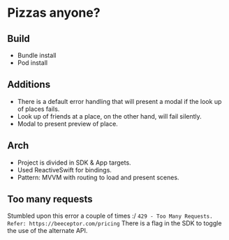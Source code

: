 #  Pizzas anyone?

## Build
- Bundle install
- Pod install

## Additions
- There is a default error handling that will present a modal if the look up of places fails.
- Look up of friends at a place, on the other hand, will fail silently.
- Modal to present preview of place.

## Arch
- Project is divided in SDK & App targets.
- Used ReactiveSwift for bindings.
- Pattern: MVVM with routing to load and present scenes.

## Too many requests
Stumbled upon this error a couple of times :/
`429 - Too Many Requests. Refer: https://beeceptor.com/pricing`
There is a flag in the SDK to toggle the use of the alternate API.
